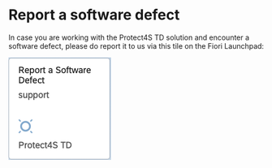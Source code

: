 # Report a software defect

In case you are working with the Protect4S TD solution and encounter a software defect, please do report it to us via this tile on the Fiori Launchpad:

![](<../.gitbook/assets/image (47).png>)
